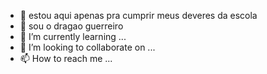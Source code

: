 - 👋 estou aqui apenas pra cumprir meus deveres da escola
- 👀 sou o dragao guerreiro
- 🌱 I’m currently learning ...
- 💞️ I’m looking to collaborate on ...
- 📫 How to reach me ...

<!---
kongfoopanda55/kongfoopanda55 is a ✨ special ✨ repository because its `README.md` (this file) appears on your GitHub profile.
You can click the Preview link to take a look at your changes.
--->
